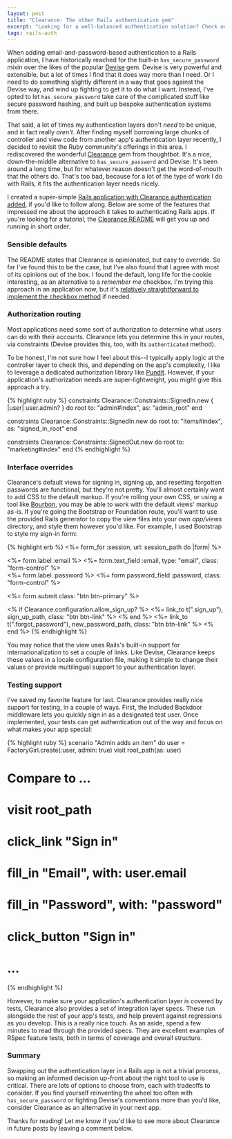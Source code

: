 ```yaml
---
layout: post
title: "Clearance: The other Rails authentication gem"
excerpt: "Looking for a well-balanced authentication solution? Check out Clearance as an alternative to Devise and has_secure_password."
tags: rails-auth
---
```


When adding email-and-password-based authentication to a Rails application, I have historically reached for the built-in `has_secure_password` mixin over the likes of the popular [Devise](https://github.com/plataformatec/devise) gem. Devise is very powerful and extensible, but a lot of times I find that it does way more than I need. Or I need to do something slightly different in a way that goes against the Devise way, and wind up fighting to get it to do what I want. Instead, I've opted to let `has_secure_password` take care of the complicated stuff like secure password hashing, and built up bespoke authentication systems from there.

That said, a lot of times my authentication layers don't _need_ to be unique, and in fact really _aren't_. After finding myself borrowing large chunks of controller and view code from another app's authentication layer recently, I decided to revisit the Ruby community's offerings in this area. I rediscovered the wonderful [Clearance](https://github.com/thoughtbot/clearance) gem from thoughtbot. It's a nice, down-the-middle alternative to `has_secure_password` and Devise. It's been around a long time, but for whatever reason doesn't get the word-of-mouth that the others do. That's too bad, because for a lot of the type of work I do with Rails, it fits the authentication layer needs nicely.

I created a super-simple [Rails application with Clearance authentication added](https://github.com/everydayrails/clearance-example), if you'd like to follow along. Below are some of the features that impressed me about the approach it takes to authenticating Rails apps. If you're looking for a tutorial, the [Clearance README](https://github.com/thoughtbot/clearance/blob/master/README.md) will get you up and running in short order.

### Sensible defaults

The README states that Clearance is opinionated, but easy to override. So far I've found this to be the case, but I've also found that I agree with most of its opinions out of the box. I found the default, long life for the cookie interesting, as an alternative to a _remember me_ checkbox. I'm trying this approach in an application now, but it's [relatively straightforward to implement the checkbox method](https://github.com/thoughtbot/clearance/commit/5cf2139eeba67d0da5f0ad309a962a743f3521d2) if needed.

### Authorization routing

Most applications need some sort of authorization to determine what users can do with their accounts. Clearance lets you determine this in your routes, via constraints (Devise provides this, too, with its `authenticated` method).

To be honest, I'm not sure how I feel about this--I typically apply logic at the controller layer to check this, and depending on the app's complexity, I like to leverage a dedicated authorization library like [Pundit](https://github.com/elabs/pundit). However, if your application's authorization needs are super-lightweight, you might give this approach a try.

{% highlight ruby %}
constraints Clearance::Constraints::SignedIn.new { |user| user.admin? } do
root to: "admin#index", as: "admin_root"
end

constraints Clearance::Constraints::SignedIn.new do
root to: "items#index", as: "signed_in_root"
end

constraints Clearance::Constraints::SignedOut.new do
root to: "marketing#index"
end
{% endhighlight %}

### Interface overrides

Clearance's default views for signing in, signing up, and resetting forgotten passwords are functional, but they're not pretty. You'll almost certainly want to add CSS to the default markup. If you're rolling your own CSS, or using a tool like [Bourbon](http://bourbon.io), you may be able to work with the default views' markup as-is. If you're going the Bootstrap or Foundation route, you'll want to use the provided Rails generator to copy the view files into your own _app/views_ directory, and style them however you'd like. For example, I used Bootstrap to style my sign-in form:

{% highlight erb %}
<%= form_for :session, url: session_path do |form| %>

  <div class="form-group">
    <%= form.label :email %>
    <%= form.text_field :email, type: "email", class: "form-control" %>
  </div>

  <div class="form-group">
    <%= form.label :password %>
    <%= form.password_field :password, class: "form-control" %>
  </div>

<%= form.submit class: "btn btn-primary" %>

<% if Clearance.configuration.allow_sign_up? %>
<%= link_to t(".sign_up"), sign_up_path, class: "btn btn-link" %>
<% end %>
<%= link_to t(".forgot_password"), new_password_path, class: "btn btn-link" %>
<% end %>
{% endhighlight %}

You may notice that the view uses Rails's built-in support for internationalization to set a couple of links. Like Devise, Clearance keeps these values in a locale configuration file, making it simple to change their values or provide multilingual support to your authentication layer.

### Testing support

I've saved my favorite feature for last. Clearance provides really nice support for testing, in a couple of ways. First, the included Backdoor middleware lets you quickly sign in as a designated test user. Once implemented, your tests can get authentication out of the way and focus on what makes your app special:

{% highlight ruby %}
scenario "Admin adds an item" do
user = FactoryGirl.create(:user, admin: true)
visit root_path(as: user)

# Compare to ...

# visit root_path

# click_link "Sign in"

# fill_in "Email", with: user.email

# fill_in "Password", with: "password"

# click_button "Sign in"

# ...

{% endhighlight %}

However, to make sure your application's authentication layer _is_ covered by tests, Clearance also provides a set of integration layer specs. These run alongside the rest of your app's tests, and help prevent against regressions as you develop. This is a really nice touch. As an aside, spend a few minutes to read through the provided specs. They are excellent examples of RSpec feature tests, both in terms of coverage and overall structure.

### Summary

Swapping out the authentication layer in a Rails app is not a trivial process, so making an informed decision up-front about the right tool to use is critical. There are lots of options to choose from, each with tradeoffs to consider. If you find yourself reinventing the wheel too often with `has_secure_password` or fighting Devise's conventions more than you'd like, consider Clearance as an alternative in your next app.

Thanks for reading! Let me know if you'd like to see more about Clearance in future posts by leaving a comment below.
